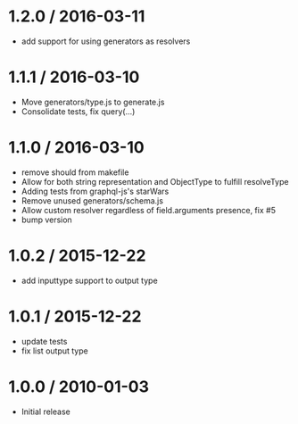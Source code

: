 
1.2.0 / 2016-03-11
==================

  * add support for using generators as resolvers

1.1.1 / 2016-03-10
==================

  * Move generators/type.js to generate.js
  * Consolidate tests, fix query(...)

1.1.0 / 2016-03-10
==================

  * remove should from makefile
  * Allow for both string representation and ObjectType to fulfill resolveType
  * Adding tests from graphql-js's starWars
  * Remove unused generators/schema.js
  * Allow custom resolver regardless of field.arguments presence, fix #5
  * bump version

1.0.2 / 2015-12-22
==================

  * add inputtype support to output type

1.0.1 / 2015-12-22
==================

  * update tests
  * fix list output type

1.0.0 / 2010-01-03
==================

  * Initial release

